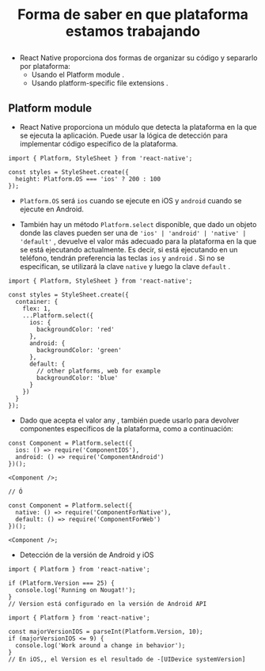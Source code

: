 # <p align="center">Forma de saber en que plataforma estamos trabajando</p>
- React Native proporciona dos formas de organizar su código y separarlo por plataforma:
  - Usando el Platform module .
  - Usando platform-specific file extensions .

## Platform module
- React Native proporciona un módulo que detecta la plataforma en la que se ejecuta la aplicación. Puede usar la lógica de detección para implementar código específico de la plataforma.
```
import { Platform, StyleSheet } from 'react-native';

const styles = StyleSheet.create({
  height: Platform.OS === 'ios' ? 200 : 100
});
```
- `Platform.OS` será `ios` cuando se ejecute en iOS y `android` cuando se ejecute en Android.

- También hay un método `Platform.select` disponible, que dado un objeto donde las claves pueden ser una de `'ios' | 'android' | 'native' | 'default'` , devuelve el valor más adecuado para la plataforma en la que se está ejecutando actualmente. Es decir, si está ejecutando en un teléfono, tendrán preferencia las teclas `ios` y `android` . Si no se especifican, se utilizará la clave `native` y luego la clave `default` .

```
import { Platform, StyleSheet } from 'react-native';

const styles = StyleSheet.create({
  container: {
    flex: 1,
    ...Platform.select({
      ios: {
        backgroundColor: 'red'
      },
      android: {
        backgroundColor: 'green'
      },
      default: {
        // other platforms, web for example
        backgroundColor: 'blue'
      }
    })
  }
});
```

- Dado que acepta el valor any , también puede usarlo para devolver componentes específicos de la plataforma, como a continuación:
```
const Component = Platform.select({
  ios: () => require('ComponentIOS'),
  android: () => require('ComponentAndroid')
})();

<Component />;

// Ó

const Component = Platform.select({
  native: () => require('ComponentForNative'),
  default: () => require('ComponentForWeb')
})();

<Component />;
```

- Detección de la versión de Android y iOS
```
import { Platform } from 'react-native';

if (Platform.Version === 25) {
  console.log('Running on Nougat!');
}
// Version está configurado en la versión de Android API

import { Platform } from 'react-native';

const majorVersionIOS = parseInt(Platform.Version, 10);
if (majorVersionIOS <= 9) {
  console.log('Work around a change in behavior');
}
// En iOS,, el Version es el resultado de -[UIDevice systemVersion]
```

